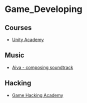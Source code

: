 # Game_Developing

## Courses
* [Unity Academy](https://learn.unity.com/)

## Music
* [Aiva - composing soundtrack](https://aiva.ai/)

## Hacking
* [Game Hacking Academy](https://gamehacking.academy/about)
